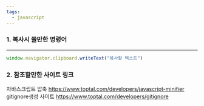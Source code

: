 ```yaml
---
tags:
  - javascript
---
```

### 1. 복사시 쓸만한 명령어
---
```javascript
window.navigator.clipboard.writeText("복사할 텍스트")
```

### 2. 참조할만한 사이트 링크
자바스크립트 압축 https://www.toptal.com/developers/javascript-minifier
gitignore생성 사이트 https://www.toptal.com/developers/gitignore